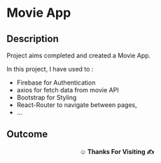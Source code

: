 # Movie App 

## Description

Project aims completed and created a Movie App.

In this project, I have used to :

- Firebase for Authentication
- axios for fetch data from movie API
- Bootstrap for Styling
- React-Router to navigate between pages,
- ...


## Outcome

<!-- ![Project 004 Snapshot](random-user-app.gif) -->

**<p align="center">&#9786; Thanks For Visiting &#9997;</p>**
